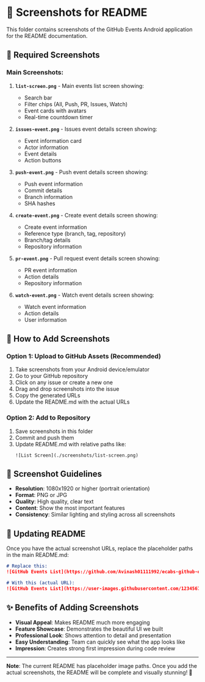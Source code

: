 # 📸 Screenshots for README

This folder contains screenshots of the GitHub Events Android application for the README documentation.

## 📱 Required Screenshots

### **Main Screenshots:**
1. **`list-screen.png`** - Main events list screen showing:
   - Search bar
   - Filter chips (All, Push, PR, Issues, Watch)
   - Event cards with avatars
   - Real-time countdown timer

2. **`issues-event.png`** - Issues event details screen showing:
   - Event information card
   - Actor information
   - Event details
   - Action buttons

3. **`push-event.png`** - Push event details screen showing:
   - Push event information
   - Commit details
   - Branch information
   - SHA hashes

4. **`create-event.png`** - Create event details screen showing:
   - Create event information
   - Reference type (branch, tag, repository)
   - Branch/tag details
   - Repository information

5. **`pr-event.png`** - Pull request event details screen showing:
   - PR event information
   - Action details
   - Repository information

6. **`watch-event.png`** - Watch event details screen showing:
   - Watch event information
   - Action details
   - User information

## 🎯 How to Add Screenshots

### **Option 1: Upload to GitHub Assets (Recommended)**
1. Take screenshots from your Android device/emulator
2. Go to your GitHub repository
3. Click on any issue or create a new one
4. Drag and drop screenshots into the issue
5. Copy the generated URLs
6. Update the README.md with the actual URLs

### **Option 2: Add to Repository**
1. Save screenshots in this folder
2. Commit and push them
3. Update README.md with relative paths like:
   ```
   ![List Screen](./screenshots/list-screen.png)
   ```

## 📏 Screenshot Guidelines

- **Resolution**: 1080x1920 or higher (portrait orientation)
- **Format**: PNG or JPG
- **Quality**: High quality, clear text
- **Content**: Show the most important features
- **Consistency**: Similar lighting and styling across all screenshots

## 🔄 Updating README

Once you have the actual screenshot URLs, replace the placeholder paths in the main README.md:

```markdown
# Replace this:
![GitHub Events List](https://github.com/Avinash01111992/ecabs-github-events-android/assets/your-username/screenshots/list-screen.png)

# With this (actual URL):
![GitHub Events List](https://user-images.githubusercontent.com/12345678/12345678-1234-1234-1234-123456789abc.png)
```

## ✨ Benefits of Adding Screenshots

- **Visual Appeal**: Makes README much more engaging
- **Feature Showcase**: Demonstrates the beautiful UI we built
- **Professional Look**: Shows attention to detail and presentation
- **Easy Understanding**: Team can quickly see what the app looks like
- **Impression**: Creates strong first impression during code review

---

**Note**: The current README has placeholder image paths. Once you add the actual screenshots, the README will be complete and visually stunning! 🎉
